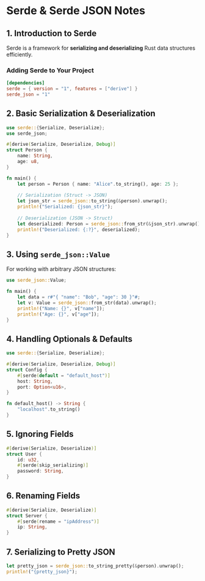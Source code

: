 # Serde & Serde JSON Notes

## 1. Introduction to Serde

Serde is a framework for **serializing and deserializing** Rust data structures efficiently.

### Adding Serde to Your Project

```toml
[dependencies]
serde = { version = "1", features = ["derive"] }
serde_json = "1"
```

## 2. Basic Serialization & Deserialization

```rust
use serde::{Serialize, Deserialize};
use serde_json;

#[derive(Serialize, Deserialize, Debug)]
struct Person {
    name: String,
    age: u8,
}

fn main() {
    let person = Person { name: "Alice".to_string(), age: 25 };
    
    // Serialization (Struct -> JSON)
    let json_str = serde_json::to_string(&person).unwrap();
    println!("Serialized: {json_str}");
    
    // Deserialization (JSON -> Struct)
    let deserialized: Person = serde_json::from_str(&json_str).unwrap();
    println!("Deserialized: {:?}", deserialized);
}
```

## 3. Using `serde_json::Value`

For working with arbitrary JSON structures:

```rust
use serde_json::Value;

fn main() {
    let data = r#"{ "name": "Bob", "age": 30 }"#;
    let v: Value = serde_json::from_str(data).unwrap();
    println!("Name: {}", v["name"]);
    println!("Age: {}", v["age"]);
}
```

## 4. Handling Optionals & Defaults

```rust
use serde::{Serialize, Deserialize};

#[derive(Serialize, Deserialize, Debug)]
struct Config {
    #[serde(default = "default_host")]
    host: String,
    port: Option<u16>,
}

fn default_host() -> String {
    "localhost".to_string()
}
```

## 5. Ignoring Fields

```rust
#[derive(Serialize, Deserialize)]
struct User {
    id: u32,
    #[serde(skip_serializing)]
    password: String,
}
```

## 6. Renaming Fields

```rust
#[derive(Serialize, Deserialize)]
struct Server {
    #[serde(rename = "ipAddress")]
    ip: String,
}
```

## 7. Serializing to Pretty JSON

```rust
let pretty_json = serde_json::to_string_pretty(&person).unwrap();
println!("{pretty_json}");
```
